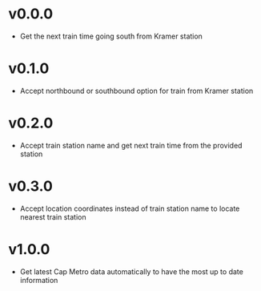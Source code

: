 # v0.0.0
  - Get the next train time going south from Kramer station

# v0.1.0
  - Accept northbound or southbound option for train from Kramer station

# v0.2.0
  - Accept train station name and get next train time from the provided station

# v0.3.0
  - Accept location coordinates instead of train station name to locate nearest train station

# v1.0.0
  - Get latest Cap Metro data automatically to have the most up to date information